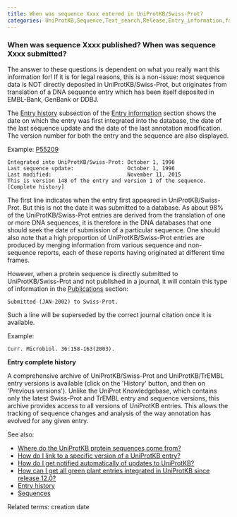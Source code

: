 ```yaml
---
title: When was sequence Xxxx entered in UniProtKB/Swiss-Prot?
categories: UniProtKB,Sequence,Text_search,Release,Entry_information,faq
---
```


### When was sequence Xxxx published? When was sequence Xxxx submitted?

The answer to these questions is dependent on what you really want this information for! If it is for legal reasons, this is a non-issue: most sequence data is NOT directly deposited in UniProtKB/Swiss-Prot, but originates from translation of a DNA sequence entry which has been itself deposited in EMBL-Bank, GenBank or DDBJ.

The [Entry history](https://www.uniprot.org/help/entry%5Fhistory) subsection of the [Entry information](https://www.uniprot.org/help/entry%5Finformation%5Fsection) section shows the date on which the entry was first integrated into the database, the date of the last sequence update and the date of the last annotation modification. The version number for both the entry and the sequence are also displayed.

Example: [P55209](https://www.uniprot.org/uniprotkb/P55209#entry%5Finformation)

    Integrated into UniProtKB/Swiss-Prot: October 1, 1996
    Last sequence update:                 October 1, 1996
    Last modified:                        November 11, 2015
    This is version 148 of the entry and version 1 of the sequence. [Complete history]

The first line indicates when the entry first appeared in UniProtKB/Swiss-Prot. But this is not the date it was submitted to a database. As about 98% of the UniProtKB/Swiss-Prot entries are derived from the translation of one or more DNA sequences, it is therefore in the DNA databases that one should seek the date of submission of a particular sequence. One should also note that a high proportion of UniProtKB/Swiss-Prot entries are produced by merging information from various sequence and non-sequence reports, each of these reports having originated at different time frames.

However, when a protein sequence is directly submitted to UniProtKB/Swiss-Prot and not published in a journal, it will contain this type of information in the [Publications](https://www.uniprot.org/help/publications%5Fsection) section:

    Submitted (JAN-2002) to Swiss-Prot.

Such a line will be superseded by the correct journal citation once it is available.

Example:

    Curr. Microbiol. 36:158-163(2003).

**Entry complete history**

A comprehensive archive of UniProtKB/Swiss-Prot and UniProtKB/TrEMBL entry versions is available (click on the 'History' button, and then on 'Previous versions'). Unlike the UniProt Knowledgebase, which contains only the latest Swiss-Prot and TrEMBL entry and sequence versions, this archive provides access to all versions of UniProtKB entries. This allows the tracking of sequence changes and analysis of the way annotation has evolved for any given entry.

See also:

-   [Where do the UniProtKB protein sequences come from?](https://www.uniprot.org/help/sequence%5Forigin)
-   [How do I link to a specific version of a UniProtKB entry?](https://www.uniprot.org/help/link%5Fold%5Fversions)
-   [How do I get notified automatically of updates to UniProtKB?](https://www.uniprot.org/help/update%5Fnotification)
-   [How can I get all green plant entries integrated in UniProtKB since release 12.0?](https://www.uniprot.org/help/entries%5Fsince%5Frel%5Fx)
-   [Entry history](https://www.uniprot.org/help/entry%5Fhistory)
-   [Sequences](https://www.uniprot.org/help/sequences)

Related terms: creation date
